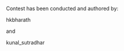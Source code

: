 <p>Contest has been conducted and authored by:<p>
<p>hkbharath</p> 
<p>and</p>
<p>kunal_sutradhar</p>

